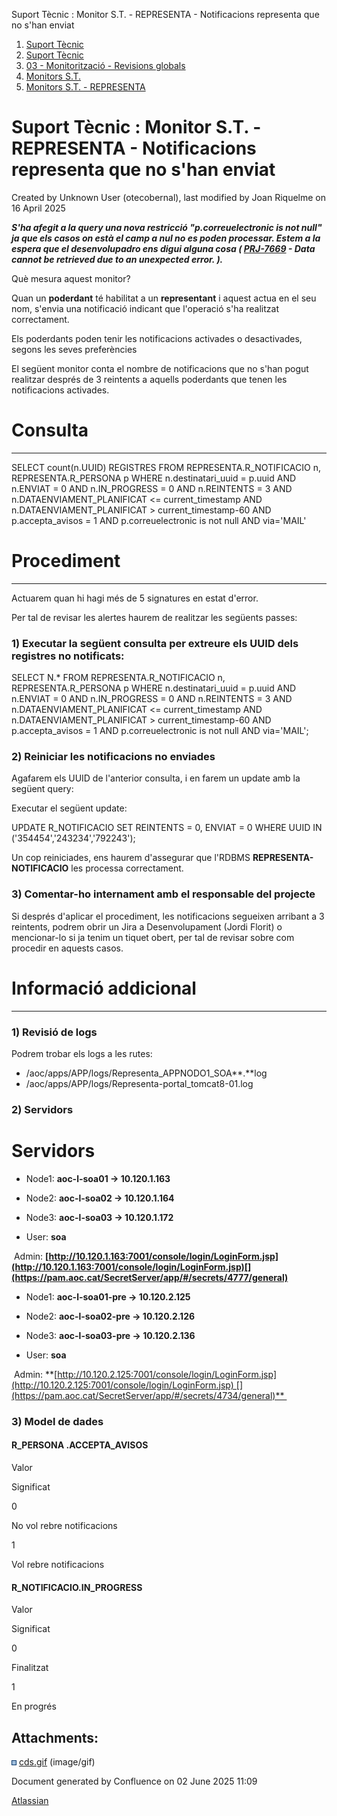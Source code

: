 Suport Tècnic : Monitor S.T. - REPRESENTA - Notificacions representa que no s'han enviat  

1.  [Suport Tècnic](index.html)
2.  [Suport Tècnic](13893782.html)
3.  [03 - Monitorització - Revisions globals](26313327.html)
4.  [Monitors S.T.](Monitors-S.T._41522177.html)
5.  [Monitors S.T. - REPRESENTA](Monitors-S.T.---REPRESENTA_128647237.html)

Suport Tècnic : Monitor S.T. - REPRESENTA - Notificacions representa que no s'han enviat
========================================================================================

Created by Unknown User (otecobernal), last modified by Joan Riquelme on 16 April 2025

_**S'ha afegit a la query una nova restricció "p.correuelectronic is not null" ja que els casos on està el camp a nul no es poden processar. Estem a la espera que el desenvolupadro ens digui alguna cosa ( [PRJ-7669](https://contacte.aoc.cat/browse/PRJ-7669?src=confmacro) - Data cannot be retrieved due to an unexpected error. ).**_

Què mesura aquest monitor?

Quan un **poderdant** té habilitat a un **representant** i aquest actua en el seu nom, s'envia una notificació indicant que l'operació s'ha realitzat correctament.

Els poderdants poden tenir les notificacions activades o desactivades, segons les seves preferències

El següent monitor conta el nombre de notificacions que no s'han pogut realitzar després de 3 reintents a aquells poderdants que tenen les notificacions activades.

**Consulta**
============

* * *

SELECT count(n.UUID) REGISTRES
FROM REPRESENTA.R\_NOTIFICACIO n, REPRESENTA.R\_PERSONA p
WHERE n.destinatari\_uuid = p.uuid
   AND n.ENVIAT = 0
   AND n.IN\_PROGRESS = 0
   AND n.REINTENTS = 3
   AND n.DATAENVIAMENT\_PLANIFICAT <= current\_timestamp
   AND n.DATAENVIAMENT\_PLANIFICAT > current\_timestamp-60
   AND p.accepta\_avisos = 1
   AND p.correuelectronic is not null
   AND via='MAIL'

**Procediment**
===============

* * *

Actuarem quan hi hagi més de 5 signatures en estat d'error.

Per tal de revisar les alertes haurem de realitzar les següents passes:

### 1) Executar la següent consulta per extreure els UUID dels registres no notificats:

SELECT N.\*
FROM REPRESENTA.R\_NOTIFICACIO n, REPRESENTA.R\_PERSONA p
WHERE n.destinatari\_uuid = p.uuid
   AND n.ENVIAT = 0
   AND n.IN\_PROGRESS = 0
   AND n.REINTENTS = 3
   AND n.DATAENVIAMENT\_PLANIFICAT <= current\_timestamp
   AND n.DATAENVIAMENT\_PLANIFICAT > current\_timestamp-60
   AND p.accepta\_avisos = 1
   AND p.correuelectronic is not null
   AND via='MAIL';

### 2) Reiniciar les notificacions no enviades

Agafarem els UUID de l'anterior consulta, i en farem un update amb la següent query:

Executar el següent update:

UPDATE R\_NOTIFICACIO SET REINTENTS = 0, ENVIAT = 0 WHERE UUID IN ('354454','243234','792243');

Un cop reiniciades, ens haurem d'assegurar que l'RDBMS **REPRESENTA-NOTIFICACIO** les processa correctament.

### 3) Comentar-ho internament amb el responsable del projecte

Si després d'aplicar el procediment, les notificacions segueixen arribant a 3 reintents, podrem obrir un Jira a Desenvolupament (Jordi Florit) o mencionar-lo si ja tenim un tiquet obert, per tal de revisar sobre com procedir en aquests casos.

**Informació addicional**
=========================

* * *

### 1) Revisió de logs

Podrem trobar els logs a les rutes:

*   /aoc/apps/APP/logs/Representa\_APPNODO1\_SOA**.**log
*   /aoc/apps/APP/logs/Representa-portal\_tomcat8-01.log

### 2) Servidors

Servidors 
==========

*   Node1: **aoc-l-soa01 → 10.120.1.163 [](https://pam.aoc.cat/SecretServer/app/#/secrets/4785/general)** 
    
*   Node2: **aoc-l-soa02 → 10.120.1.164 [](https://pam.aoc.cat/SecretServer/app/#/secrets/4786/general)** 
*   Node3: **aoc-l-soa03 → 10.120.1.172 [](https://pam.aoc.cat/SecretServer/app/#/secrets/4787/general)** 
*   User: **soa**  
    

 Admin: **[http://10.120.1.163:7001/console/login/LoginForm.jsp](http://10.120.1.163:7001/console/login/LoginForm.jsp)[](https://pam.aoc.cat/SecretServer/app/#/secrets/4777/general)**

*   Node1: **aoc-l-soa01-pre → 10.120.2.125 [](https://pam.aoc.cat/SecretServer/app/#/secrets/4745/general)** 
    
*   Node2: **aoc-l-soa02-pre → 10.120.2.126 [](https://pam.aoc.cat/SecretServer/app/#/secrets/4744/general)** 
*   Node3: **aoc-l-soa03-pre → 10.120.2.136 [](https://pam.aoc.cat/SecretServer/app/#/secrets/4746/general)** 
*   User: **soa**

 Admin: **[http://10.120.2.125:7001/console/login/LoginForm.jsp](http://10.120.2.125:7001/console/login/LoginForm.jsp) [](https://pam.aoc.cat/SecretServer/app/#/secrets/4734/general)** 

  

  

### 3) Model de dades

#### R\_PERSONA .ACCEPTA\_AVISOS

Valor

Significat

0

No vol rebre notificacions

1

Vol rebre notificacions

#### R\_NOTIFICACIO.IN\_PROGRESS

Valor

Significat

0

Finalitzat

1

En progrés

Attachments:
------------

![](images/icons/bullet_blue.gif) [cds.gif](attachments/41522992/41522993.gif) (image/gif)  

Document generated by Confluence on 02 June 2025 11:09

[Atlassian](http://www.atlassian.com/)